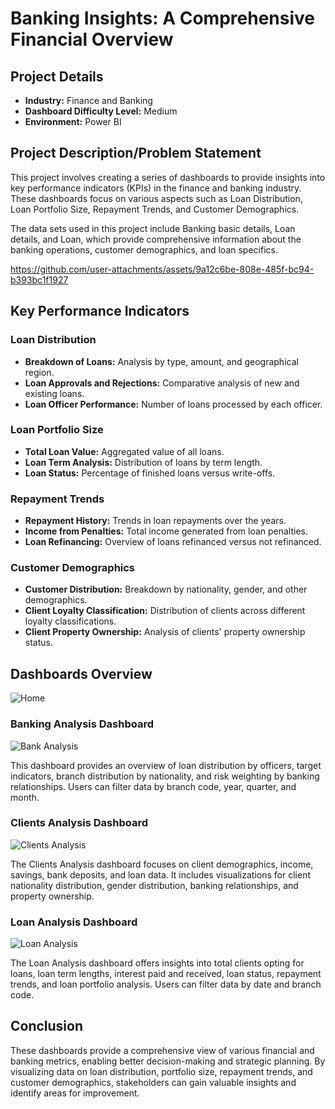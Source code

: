 # Banking Insights: A Comprehensive Financial Overview

## Project Details

- **Industry:** Finance and Banking
- **Dashboard Difficulty Level:** Medium
- **Environment:** Power BI

## Project Description/Problem Statement

This project involves creating a series of dashboards to provide insights into key performance indicators (KPIs) in the finance and banking industry. These dashboards focus on various aspects such as Loan Distribution, Loan Portfolio Size, Repayment Trends, and Customer Demographics.

The data sets used in this project include Banking basic details, Loan details, and Loan, which provide comprehensive information about the banking operations, customer demographics, and loan specifics.

https://github.com/user-attachments/assets/9a12c6be-808e-485f-bc94-b393bc1f1927

## Key Performance Indicators

### Loan Distribution
- **Breakdown of Loans:** Analysis by type, amount, and geographical region.
- **Loan Approvals and Rejections:** Comparative analysis of new and existing loans.
- **Loan Officer Performance:** Number of loans processed by each officer.

### Loan Portfolio Size
- **Total Loan Value:** Aggregated value of all loans.
- **Loan Term Analysis:** Distribution of loans by term length.
- **Loan Status:** Percentage of finished loans versus write-offs.

### Repayment Trends
- **Repayment History:** Trends in loan repayments over the years.
- **Income from Penalties:** Total income generated from loan penalties.
- **Loan Refinancing:** Overview of loans refinanced versus not refinanced.

### Customer Demographics
- **Customer Distribution:** Breakdown by nationality, gender, and other demographics.
- **Client Loyalty Classification:** Distribution of clients across different loyalty classifications.
- **Client Property Ownership:** Analysis of clients' property ownership status.

## Dashboards Overview
![Home](https://github.com/user-attachments/assets/fe6c1e20-9114-42bc-8796-2a2a08934b02)
### Banking Analysis Dashboard

![Bank Analysis](https://github.com/user-attachments/assets/e86e0376-2f40-4d35-93d6-3599fec28a6f)

This dashboard provides an overview of loan distribution by officers, target indicators, branch distribution by nationality, and risk weighting by banking relationships. Users can filter data by branch code, year, quarter, and month.

### Clients Analysis Dashboard

![Clients Analysis ](https://github.com/user-attachments/assets/9c1ff68d-1efd-474d-bf50-62192b8e8187)

The Clients Analysis dashboard focuses on client demographics, income, savings, bank deposits, and loan data. It includes visualizations for client nationality distribution, gender distribution, banking relationships, and property ownership.

### Loan Analysis Dashboard

![Loan Analysis](https://github.com/user-attachments/assets/c21f4cc0-548e-4a8a-b6a0-7c235de1a0c9)

The Loan Analysis dashboard offers insights into total clients opting for loans, loan term lengths, interest paid and received, loan status, repayment trends, and loan portfolio analysis. Users can filter data by date and branch code.

## Conclusion

These dashboards provide a comprehensive view of various financial and banking metrics, enabling better decision-making and strategic planning. By visualizing data on loan distribution, portfolio size, repayment trends, and customer demographics, stakeholders can gain valuable insights and identify areas for improvement.

